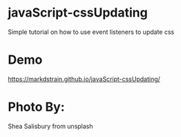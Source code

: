 # javaScript-cssUpdating
Simple tutorial on how to use event listeners to update css 

# Demo
https://markdstrain.github.io/javaScript-cssUpdating/

# Photo By:
Shea Salisbury 
from unsplash
